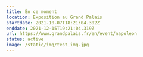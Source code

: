 ```yaml
---
title: En ce moment
location: Exposition au Grand Palais
startdate: 2021-10-07T18:21:04.302Z
enddate: 2021-12-15T19:21:04.319Z
url: https://www.grandpalais.fr/en/event/napoleon
status: active
image: /static/img/test_img.jpg
---
```

